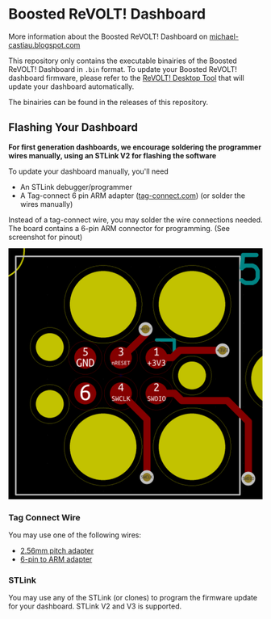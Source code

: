 # Boosted ReVOLT! Dashboard

More information about the Boosted ReVOLT! Dashboard on [michael-castiau.blogspot.com](https://michael-castiau.blogspot.com/2021/05/boosted-rev-custom-dashboard-vesc.html)

This repository only contains the executable binairies of the Boosted ReVOLT! Dashboard in `.bin` format. To update your Boosted ReVOLT! dashboard firmware, please refer to the [ReVOLT! Desktop Tool](https://github.com/MichaelCastiau/boosted-revolt-tool) that will update your dashboard automatically.

The binairies can be found in the releases of this repository.

## Flashing Your Dashboard

**For first generation dashboards, we encourage soldering the programmer wires manually, using an STLink V2 for flashing the software**

To update your dashboard manually, you'll need
- An STLink debugger/programmer
- A Tag-connect 6 pin ARM adapter ([tag-connect.com](https://tag-connect.com)) (or solder the wires manually)

Instead of a tag-connect wire, you may solder the wire connections needed. The board contains a 6-pin ARM connector
for programming. (See screenshot for pinout)

![screenshot](./arm-connector.png)

### Tag Connect Wire

You may use one of the following wires:
- [2.56mm pitch adapter](https://www.tag-connect.com/product/tc2030-pkt-swd-6-pin-cable-with-legs-for-microchip-pickit-4-snap-sam)
- [6-pin to ARM adapter](https://www.tag-connect.com/product/tc2030-ctx-6-pin-cable-for-arm-cortex)

### STLink

You may use any of the STLink (or clones) to program the firmware update for your dashboard.
STLink V2 and V3 is supported.

